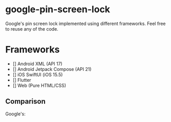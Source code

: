 # google-pin-screen-lock

Google's pin screen lock implemented using different frameworks. Feel free to reuse any of the code.

# Frameworks

- [] Android XML (API 17)
- [] Android Jetpack Compose (API 21)
- [] iOS SwiftUI (iOS 15.5)
- [] Flutter
- [] Web (Pure HTML/CSS)

## Comparison

Google's:
